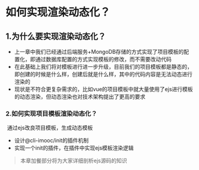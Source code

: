 # 如何实现渲染动态化？

## 1.为什么要实现渲染动态化？
- 上一章中我们已经通过后端服务+MongoDB存储的方式实现了项目模板的配置化，即通过数据库配置的方式实现模板的修改，而不需要改动代码
- 在此基础上我们将对模板进行进一步升级，目前我们的项目模板都是静态的，即创建的时候是什么样，创建后就是什么样，其中的代码内容是无法动态进行渲染的
- 现状是不符合更复杂需求的，比如vue的项目模板中就大量使用了ejs进行模板的动态渲染，但动态渲染也对技术架构提出了更高的要求

### 2.如何实现项目模板渲染动态化？
​	通过ejs改良项目模板，生成动态模板

- 设计@cli-imooc/init的插件机制
- 实现一个init的插件，在插件中实现ejs模板渲染逻辑

> 本章加餐部分将为大家详细剖析ejs源码的知识

